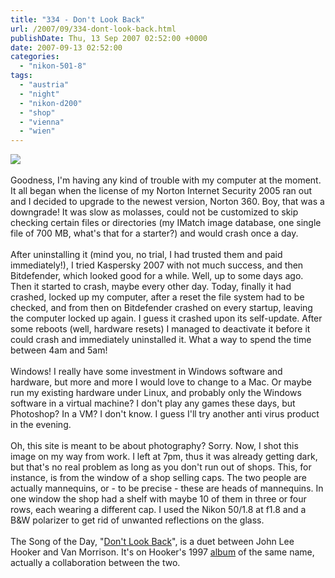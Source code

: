 ```yaml
---
title: "334 - Don't Look Back"
url: /2007/09/334-dont-look-back.html
publishDate: Thu, 13 Sep 2007 02:52:00 +0000
date: 2007-09-13 02:52:00
categories: 
  - "nikon-501-8"
tags: 
  - "austria"
  - "night"
  - "nikon-d200"
  - "shop"
  - "vienna"
  - "wien"
---
```

<a href="https://d25zfm9zpd7gm5.cloudfront.net/1200x1200/2007/20070912_193655_ps.jpg"><img src="https://d25zfm9zpd7gm5.cloudfront.net/0600x0600/2007/20070912_193655_ps.jpg"/></a><br/><br/>Goodness, I'm having any kind of trouble with my computer at the moment. It all began when the license of my Norton Internet Security 2005 ran out and I decided to upgrade to the newest version, Norton 360. Boy, that was a downgrade! It was slow as molasses, could not be customized to skip checking certain files or directories (my IMatch image database, one single file of 700 MB, what's that for a starter?) and would crash once a day.<br/><br/>After uninstalling it (mind you, no trial, I had trusted them and paid immediately!), I tried Kaspersky 2007 with not much success, and then Bitdefender, which looked good for a while. Well, up to some days ago. Then it started to crash, maybe every other day. Today, finally it had crashed, locked up my computer, after a reset the file system had to be checked, and from then on Bitdefender crashed on every startup, leaving the computer locked up again. I guess it crashed upon its self-update. After some reboots (well, hardware resets) I managed to deactivate it before it could crash and immediately uninstalled it. What a way to spend the time between 4am and 5am!<br/><br/>Windows! I really have some investment in Windows software and hardware, but more and more I would love to change to a Mac. Or maybe run my existing hardware under Linux, and probably only the Windows software in a virtual machine? I don't play any games these days, but Photoshop? In a VM? I don't know. I guess I'll try another anti virus product in the evening.<br/><br/>Oh, this site is meant to be about photography? Sorry. Now, I shot this image on my way from work. I left at 7pm, thus it was already getting dark, but that's no real problem as long as you don't run out of shops. This, for instance, is from the window of a shop selling caps. The two people are actually mannequins, or - to be precise - these are heads of mannequins. In one window the shop had a shelf with maybe 10 of them in three or four rows, each wearing a different cap. I used the Nikon 50/1.8 at f1.8 and a B&W polarizer to get rid of unwanted reflections on the glass.<br/><br/>The Song of the Day, "<a href="http://mp3how.com/van-morrison-the-story-of-them/Van-Morrison-The-Story-Of-Them-Dont-Look-Back_mp3.php" target="_blank">Don't Look Back</a>", is a duet between John Lee Hooker and Van Morrison. It's on Hooker's 1997 <a href="http://www.amazon.com/Dont-Look-Back-John-Hooker/dp/B000000WD2" target="_blank">album</a> of the same name, actually a collaboration between the two.

